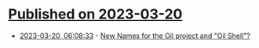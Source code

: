 # [Published on 2023-03-20](index.md)

* [2023-03-20, 06:08:33](https://lobste.rs/s/plmk9r/new_names_for_oil_project_oil_shell) - [New Names for the Oil project and \"Oil Shell\"?](https://lobste.rs/s/plmk9r/new_names_for_oil_project_oil_shell)
